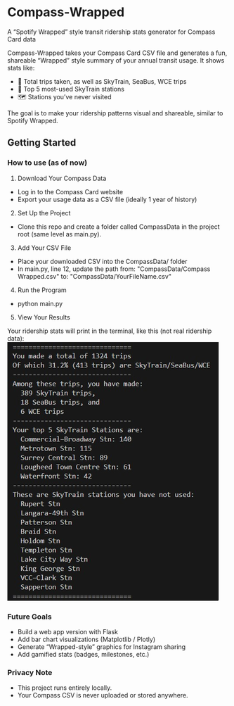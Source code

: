 # Compass-Wrapped

A “Spotify Wrapped” style transit ridership stats generator for Compass Card data

Compass-Wrapped takes your Compass Card CSV file and generates a fun, shareable “Wrapped” style summary of your annual transit usage.
It shows stats like:
- 🎉 Total trips taken, as well as SkyTrain, SeaBus, WCE trips
- 🚉 Top 5 most-used SkyTrain stations
- 🗺️ Stations you’ve never visited

The goal is to make your ridership patterns visual and shareable, similar to Spotify Wrapped.

## Getting Started

### How to use (as of now)
1. Download Your Compass Data
- Log in to the Compass Card website
- Export your usage data as a CSV file (ideally 1 year of history)
2. Set Up the Project
- Clone this repo and create a folder called CompassData in the project root (same level as main.py).
3. Add Your CSV File
- Place your downloaded CSV into the CompassData/ folder
- In main.py, line 12, update the path from:
"CompassData/Compass Wrapped.csv"
to:
"CompassData/YourFileName.csv"
4. Run the Program
- python main.py
5. View Your Results

Your ridership stats will print in the terminal, like this (not real ridership data):
![Sample Output](Images/Screenshot%202025-09-08%20214851.jpg)

### Future Goals
- Build a web app version with Flask
- Add bar chart visualizations (Matplotlib / Plotly)
- Generate “Wrapped-style” graphics for Instagram sharing
- Add gamified stats (badges, milestones, etc.)

### Privacy Note
- This project runs entirely locally.
- Your Compass CSV is never uploaded or stored anywhere.